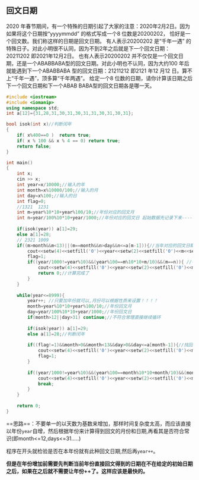 ## 回文日期

2020 年春节期间，有一个特殊的日期引起了大家的注意：2020年2月2日。因为如果将这个日期按“yyyymmdd” 的格式写成一个8 位数是20200202，
恰好是一个回文数。我们称这样的日期是回文日期。
有人表示20200202 是“千年一遇” 的特殊日子。对此小明很不认同，因为不到2年之后就是下一个回文日期：20211202 即2021年12月2日。
也有人表示20200202 并不仅仅是一个回文日期，还是一个ABABBABA型的回文日期。对此小明也不认同，因为大约100 年后就能遇到下一个ABABBABA 型的回文日期：21211212 即2121 年12 月12 日。算不上“千年一遇”，顶多算“千年两遇”。
给定一个8 位数的日期，请你计算该日期之后下一个回文日期和下一个ABAB BABA型的回文日期各是哪一天。

```c++
#include <iostream>
#include <iomanip>
using namespace std;
int a[12]={31,28,31,30,31,30,31,31,30,31,30,31};

bool isok(int x)//判断闰年
{
	if( x%400==0 )	return true;
	if( x % 100 && x % 4 == 0) return true;
	return false;
}

int main()
{
	int x; 
	cin >> x;
	int year=x/10000;//输入的年 
	int month=x%10000/100;//输入的月 
	int day=x%100;//输入的日 
	int flag=0;
	//1321  1231 
	int m=year%10*10+year%100/10;//年份对应的回文月 
	int n=year/100%10*10+year/1000;//年份对应的回文日 起始数据先记录下来-----》》》》》》》》》 
	
	if(isok(year)) a[1]=29;
	else a[1]=28;
	// 2321 1009
	if((m>month&&m<13)||(m==month&&n>day&&n<=a[m-1])){//当年对应的回文日期在输入的日期之后，因为在同样年份找回文日期的条件和其他的年份不一样，所以不适合定义独立函数来实现----
		cout<<setw(4)<<setfill('0')<<year<<setw(2)<<setfill('0')<<m<<setw(2)<<setfill('0')<<n<<endl;//输出当年对应的回文日期
		flag=1;
		if((year/1000!=year%10)&&(year%100==m%10*10+m/10)&&(m==n)){ //判断当年对应的回文日期是否是ABAB BABA型日期 
			cout<<setw(4)<<setfill('0')<<year<<setw(2)<<setfill('0')<<m<<setw(2)<<setfill('0')<<n<<endl;
			return 0;//计算完成了 
		}
	}
		
	while(year<=8999){
		year++;	//只要加年份就可以,月份可以根据性质来设置！！！！ 
		month=year%10*10+year%100/10;//年份回文月 
		day=year/100%10*10+year/1000;//年份回文日
		if(month>12||day>31) continue;//不符合常理直接继续循环 
		
		if(isok(year)) a[1]=29;
		else a[1]=28;//判断闰年 
		
		if((flag!=1)&&month>0&&month<13&&day>0&&day<=a[month-1]){//找回文型 
			cout<<setw(4)<<setfill('0')<<year<<setw(2)<<setfill('0')<<month<<setw(2)<<setfill('0')<<day<<endl;
			flag=1;
		}
	
		if((year/1000!=year%10)&&(year%100==month%10*10+month/10)&&(month==day)){//找ABABBABA型 
			cout<<setw(4)<<setfill('0')<<year<<setw(2)<<setfill('0')<<month<<setw(2)<<setfill('0')<<day<<endl;
			break;
		}
	}
	
	return 0;
}
```

==思路==：不要单一的以天数为基数来增加，那样时间复杂度太高，而应该直接以年份`year`自增，然后根据年份来计算得到回文的月份和日期,再看其是否符合常识(即month<=12,days<=31.....)

程序在开头就检验是否在本年份就有此种回文日期,然后再`year++`。

**但是在年份增加前需要先判断当前年份直接回文得到的日期在不在给定的初始日期之后，如果在之后就不需要让年份++了。这样应该是最快的。**